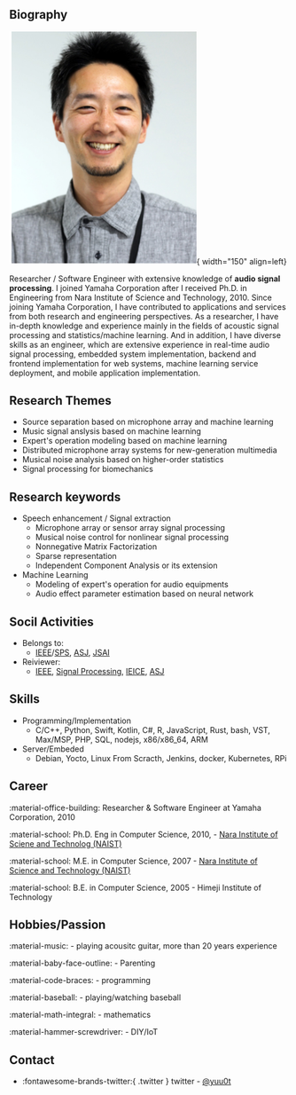 #
## Biography

![](images/yuu-t.png){ width="150" align=left}

Researcher / Software Engineer with extensive knowledge of **audio signal processing**.
I joined Yamaha Corporation after I received Ph.D. in Engineering from Nara Institute of Science and Technology, 2010.
Since joining Yamaha Corporation, I have contributed to applications and services from both research and engineering perspectives. 
As a researcher, I have in-depth knowledge and experience mainly in the fields of acoustic signal processing and statistics/machine learning.
And in addition, I have diverse skills as an engineer, which are extensive experience in real-time audio signal processing, embedded system implementation, backend and frontend implementation for web systems, machine learning service deployment, and mobile application implementation.

## Research Themes
- Source separation based on microphone array and machine learning
- Music signal anslysis based on machine learning 
- Expert's operation modeling based on machine learning
- Distributed microphone array systems for new-generation multimedia 
- Musical noise analysis based on higher-order statistics
- Signal processing for biomechanics

## Research keywords
- Speech enhancement / Signal extraction
    - Microphone array or sensor array signal processing
    - Musical noise control for nonlinear signal processing
    - Nonnegative Matrix Factorization
    - Sparse representation
    - Independent Component Analysis or its extension
- Machine Learning
    - Modeling of expert's operation for audio equipments
    - Audio effect parameter estimation based on neural network

## Socil Activities
- Belongs to:
    - [IEEE](https://www.ieee.org)/[SPS](https://signalprocessingsociety.org/), [ASJ](https://acoustics.jp/), [JSAI](https://www.ai-gakkai.or.jp)
- Reiviewer:
    - [IEEE](https://www.ieee.org), [Signal Processing](https://www.journals.elsevier.com/signal-processing), [IEICE](https://www.ieice.org/eng_r/index.html), [ASJ](https://acoustics.jp/)

## Skills
- Programming/Implementation
    - C/C++, Python, Swift, Kotlin, C#, R, JavaScript, Rust, bash, VST, Max/MSP, PHP, SQL, nodejs, x86/x86_64, ARM
- Server/Embeded
    - Debian, Yocto, Linux From Scracth, Jenkins, docker, Kubernetes, RPi

## Career
:material-office-building: Researcher & Software Engineer at Yamaha Corporation, 2010

:material-school: Ph.D. Eng in Computer Science, 2010,
    - [Nara Institute of Sciene and Technolog (NAIST)](http://www.naist.jp/en/)

:material-school: M.E. in Computer Science, 2007
    - [Nara Institute of Science and Technology (NAIST)](http://www.naist.jp/en/)

:material-school: B.E. in Computer Science, 2005
    - Himeji Institute of Technology

## Hobbies/Passion
:material-music: - playing acousitc guitar, more than 20 years experience

:material-baby-face-outline: - Parenting

:material-code-braces: - programming

:material-baseball: - playing/watching baseball

:material-math-integral: - mathematics

:material-hammer-screwdriver: - DIY/IoT

## Contact
- :fontawesome-brands-twitter:{ .twitter } twitter - [@yuu0t](https://twitter.com/yuu0t)

